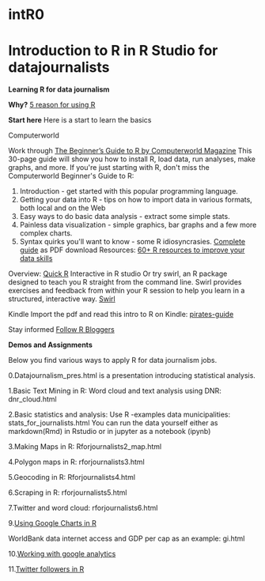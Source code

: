 # intR0
# Introduction to R in R Studio for datajournalists
**Learning R for data journalism**

**Why?**
[5 reason for using R](http://memeburn.com/2014/05/5-compelling-arguments-for-using-r-in-data-journalism/) 


**Start here**
Here is a start to learn the basics

Computerworld

Work through [The Beginner’s Guide to R by Computerworld Magazine](https://www.computerworld.com/article/2497143/business-intelligence/business-intelligence-beginner-s-guide-to-r-introduction.html)
This 30-page guide will show you how to install R, load data, run analyses, make graphs, and more. 
If you're just starting with R, don't miss the Computerworld Beginner's Guide to R:
1. Introduction - get started with this popular programming language. 
2. Getting your data into R - tips on how to import data in various formats, both local and on the Web
3. Easy ways to do basic data analysis - extract some simple stats. 
4. Painless data visualization - simple graphics, bar graphs and a few more complex charts. 
5. Syntax quirks you'll want to know - some R idiosyncrasies. 
[Complete guide](https://www.computerworld.com/article/2884322/application-development/learn-r-programming-basics-with-our-pdf.html#tk.ctw-eos) as PDF download 
Resources:
[60+ R resources to improve your data skills](https://www.computerworld.com/article/2497464/business-intelligence/top-r-language-resources-to-improve-your-data-skills.html)

Overview: [Quick R](http://www.statmethods.net/) 
Interactive in R studio
Or try swirl, an R package designed to teach you R straight from the command line. Swirl provides exercises and feedback from within your R session to help you learn in a structured, interactive way. 
[Swirl](https://swirlstats.com/students.html) 

Kindle 
Import the pdf and read this intro to R on Kindle:
[pirates-guide](https://www.r-bloggers.com/yarrr-the-pirates-guide-to-r-2/) 

Stay informed
[Follow R Bloggers](https://www.r-bloggers.com) 



**Demos and Assignments**

Below you find various ways to apply R for data journalism jobs.

0.Datajournalism_pres.html is a presentation introducing statistical analysis.

1.Basic Text Mining in R:
Word cloud and text analysis using DNR: dnr_cloud.html 

2.Basic statistics and analysis:
Use R -examples data municipalities: 
stats_for_journalists.html 
You can run the data yourself either as markdown(Rmd) in Rstudio
or in jupyter as a notebook (ipynb)

3.Making Maps in R:
Rforjournalists2_map.html 

4.Polygon maps in R:
rforjournalists3.html 

5.Geocoding in R:
Rforjournalists4.html 

6.Scraping in R:
rforjournalists5.html 

7.Twitter and word cloud:
rforjournalists6.html 

9.[Using Google Charts in R](https://cran.r-project.org/web/packages/googleVis/vignettes/googleVis_examples.html) 

WorldBank data internet access and GDP per cap as an example:
gi.html 

10.[Working with google analytics](http://d3-media.blogspot.nl/2015/02/google-analytics-in-r.html) 

11.[Twitter followers in R](http://d3-media.blogspot.nl/2015/03/mapping-twitter-followers-in-r.html) 






